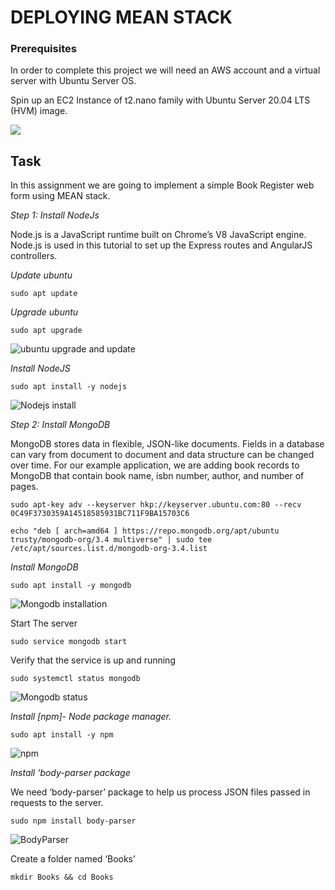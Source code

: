   # DEPLOYING MEAN STACK

  ### Prerequisites
  In order to complete this project we will need an AWS account and a virtual server with Ubuntu Server OS.

  Spin up an EC2 Instance of t2.nano family with Ubuntu Server 20.04 LTS (HVM) image.

![](image1.jpg)
## Task
In this assignment we are going to implement a simple Book Register web form using MEAN stack.

*Step 1: Install NodeJs*

Node.js is a JavaScript runtime built on Chrome’s V8 JavaScript engine. Node.js is used in this tutorial to set up the Express routes and AngularJS controllers.

*Update ubuntu*

`sudo apt update`

*Upgrade ubuntu*

`sudo apt upgrade`

![ubuntu upgrade and update](image2.jpg)

*Install NodeJS*

`sudo apt install -y nodejs`

![Nodejs install](image3.jpg)

*Step 2: Install MongoDB*

MongoDB stores data in flexible, JSON-like documents. Fields in a database can vary from document to document and data structure can be changed over time. For our example application, we are adding book records to MongoDB that contain book name, isbn number, author, and number of pages.

`sudo apt-key adv --keyserver hkp://keyserver.ubuntu.com:80 --recv 0C49F3730359A14518585931BC711F9BA15703C6`

`echo "deb [ arch=amd64 ] https://repo.mongodb.org/apt/ubuntu trusty/mongodb-org/3.4 multiverse" | sudo tee /etc/apt/sources.list.d/mongodb-org-3.4.list`

*Install MongoDB*

`sudo apt install -y mongodb`

![Mongodb installation](image4.jpg)

Start The server

`sudo service mongodb start`

Verify that the service is up and running

`sudo systemctl status mongodb`

![Mongodb status](image6.jpg)

*Install [npm]- Node package manager.*

`sudo apt install -y npm`

![npm](image7.jpg)

*Install ‘body-parser package*

We need ‘body-parser’ package to help us process JSON files passed in requests to the server.

`sudo npm install body-parser`

![BodyParser](image8.jpg)

Create a folder named ‘Books’

`mkdir Books && cd Books`




